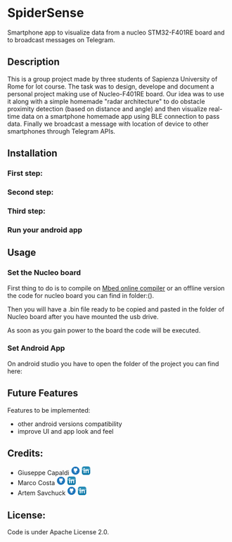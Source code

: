 # SpiderSense
Smartphone app to visualize data from a nucleo STM32-F401RE board and to broadcast messages on Telegram.

<!-- image of acrhitecture
<img src="">
-->

## Description

This is a group project made by three students of Sapienza University of Rome for Iot course. The task was to design, develope and document a personal project making use of Nucleo-F401RE board. Our idea was to use it along with a simple homemade "radar architecture" to do obstacle proximity detection (based on distance and angle) and then visualize real-time data on a smartphone homemade app using BLE connection to pass data. Finally we broadcast a message with location of device to other smartphones through Telegram APIs.
<!--
This is an Android app project based on Sensoro™ Beacons (....
1
![Schema](... link to image)
-->

## Installation

<!--
```java
//Constant.java
package com.example.easy2park;

public class Constant {
    public static final String BLE_STATE_CHANGED_ACTION = "android.bluetooth.adapter.action.STATE_CHANGED";
    public static final String SENSORO_DEVICE1="0117C59B4EC7";
    public static final String SENSORO_DEVICE2="0117C582CAD7";
    public static final String SENSORO_DEVICE3="0117C5578442";
}
```
-->

### First step:


### Second step:


### Third step:

### Run your android app

## Usage
### Set the Nucleo board

First thing to do is to compile on [Mbed online compiler](https://ide.mbed.com/compiler/) or an offline version the code for nucleo board you can find in folder:().

Then you will have a .bin file ready to be copied and pasted in the folder of Nucleo board after you have mounted the usb drive.

As soon as you gain power to the board the code will be executed.

### Set Android App

On android studio you have to open the folder of the project you can find here:


## Future Features
Features to be implemented:
- other android versions compatibility
- improve UI and app look and feel

## Credits:
- Giuseppe Capaldi [<img src="https://raw.githubusercontent.com/not-a-genius/spiderSense/master/our_doc/readme_images/gitIcon.png" height="20" width="20" >](https://github.com/not-a-genius)
					[<img src="https://raw.githubusercontent.com/not-a-genius/spiderSense/master/our_doc/readme_images/inIcon.png" height="20" width="20" >](https://www.linkedin.com/in/giuseppe-capaldi-56688a171/)
- Marco Costa [<img src="https://raw.githubusercontent.com/not-a-genius/spiderSense/master/our_doc/readme_images/gitIcon.png" height="20" width="20" >](https://github.com/marcocosta96/)
					[<img src="https://raw.githubusercontent.com/not-a-genius/spiderSense/master/our_doc/readme_images/inIcon.png" height="20" width="20" >](https://www.linkedin.com/in/marco-costa-ecs)
- Artem Savchuck [<img src="https://raw.githubusercontent.com/not-a-genius/spiderSense/master/our_doc/readme_images/gitIcon.png" height="20" width="20" >](https://github.com/Artem723)
 					[<img src="https://raw.githubusercontent.com/not-a-genius/spiderSense/master/our_doc/readme_images/inIcon.png" height="20" width="20" >](https://www.linkedin.com/in/artem-savchuk-7278a7170/)


## License:
 Code is under Apache License 2.0.
